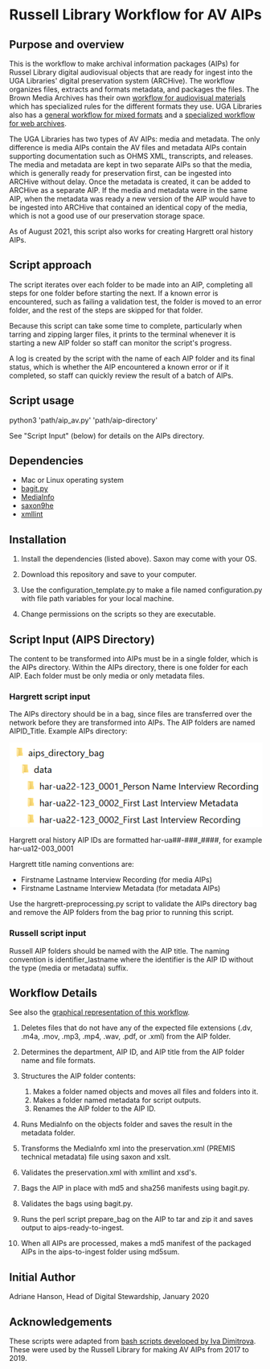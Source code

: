 # Russell Library Workflow for AV AIPs

## Purpose and overview
This is the workflow to make archival information packages (AIPs) for Russel Library digital audiovisual objects 
that are ready for ingest into the UGA Libraries' digital preservation system (ARCHive). 
The workflow organizes files, extracts and formats metadata, and packages the files. 
The Brown Media Archives has their own [workflow for audiovisual materials](https://github.com/uga-libraries/av-aip) 
which has specialized rules for the different formats they use. 
UGA Libraries also has a [general workflow for mixed formats](https://github.com/uga-libraries/general-aip) and a [specialized workflow for web archives](https://github.com/uga-libraries/web-aip).

The UGA Libraries has two types of AV AIPs: media and  metadata. 
The only difference is media AIPs contain the AV files 
and metadata AIPs contain supporting documentation such as OHMS XML, transcripts, and releases. 
The media and metadata are kept in two separate AIPs so that the media, which is generally ready for preservation first, 
can be ingested into ARCHive without delay. Once the metadata is created, it can be added to ARCHive as a separate AIP. 
If the media and metadata were in the same AIP, when the metadata was ready a new version of the AIP 
would have to be ingested into ARCHive that contained an identical copy of the media, 
which is not a good use of our preservation storage space.

As of August 2021, this script also works for creating Hargrett oral history AIPs.

## Script approach
The script iterates over each folder to be made into an AIP, completing all steps for one folder before starting the next. 
If a known error is encountered, such as failing a validation test, the folder is moved to an error folder, 
and the rest of the steps are skipped for that folder.

Because this script can take some time to complete, particularly when tarring and zipping larger files, 
it prints to the terminal whenever it is starting a new AIP folder so staff can monitor the script's progress.

A log is created by the script with the name of each AIP folder and its final status, 
which is whether the AIP encountered a known error or if it completed, 
so staff can quickly review the result of a batch of AIPs.

## Script usage
python3 'path/aip_av.py' 'path/aip-directory'

See "Script Input" (below) for details on the AIPs directory.

## Dependencies
* Mac or Linux operating system
* [bagit.py](https://github.com/LibraryOfCongress/bagit-python)
* [MediaInfo](https://mediaarea.net/en/MediaInfo)
* [saxon9he](http://saxon.sourceforge.net/)
* [xmllint](http://xmlsoft.org/xmllint.html)

## Installation
1. Install the dependencies (listed above). Saxon may come with your OS.


2. Download this repository and save to your computer.
3. Use the configuration_template.py to make a file named configuration.py with file path variables for your local machine.
4. Change permissions on the scripts so they are executable.

## Script Input (AIPS Directory)
The content to be transformed into AIPs must be in a single folder, which is the AIPs directory. 
Within the AIPs directory, there is one folder for each AIP. Each folder must be only media or only metadata files.

### Hargrett script input
The AIPs directory should be in a bag, since files are transferred over the network before they are transformed into AIPs. 
The AIP folders are named AIPID_Title. Example AIPs directory:

![Screenshot of Hargrett AIPs Directory](https://github.com/uga-libraries/av-aip_russell/blob/main/hargrett-aips-directory.png?raw=true)

Hargrett oral history AIP IDs are formatted har-ua##-###_####, for example har-ua12-003_0001

Hargrett title naming conventions are:
   * Firstname Lastname Interview Recording (for media AIPs)
   * Firstname Lastname Interview Metadata (for metadata AIPs)

Use the hargrett-preprocessing.py script to validate the AIPs directory bag and remove the AIP folders from the bag 
prior to running this script.

### Russell script input
Russell AIP folders should be named with the AIP title. 
The naming convention is identifier_lastname where the identifier is the AIP ID without the type (media or metadata) suffix.

## Workflow Details

See also the [graphical representation of this workflow](https://github.com/uga-libraries/av-aip_russell/blob/main/Russell%20AV%20Preservation%20Script%20Flow%20Diagram.png).

1. Deletes files that do not have any of the expected file extensions (.dv, .m4a, .mov, .mp3, .mp4, .wav, .pdf, or .xml) from the AIP folder.


2. Determines the department, AIP ID, and AIP title from the AIP folder name and file formats.
3. Structures the AIP folder contents:
    1. Makes a folder named objects and moves all files and folders into it.
    2. Makes a folder named metadata for script outputs.
    3. Renames the AIP folder to the AIP ID.
4. Runs MediaInfo on the objects folder and saves the result in the metadata folder.
5. Transforms the MediaInfo xml into the preservation.xml (PREMIS technical metadata) file using saxon and xslt.
6. Validates the preservation.xml with xmllint and xsd's.
7. Bags the AIP in place with md5 and sha256 manifests using bagit.py.
8. Validates the bags using bagit.py.
9. Runs the perl script prepare_bag on the AIP to tar and zip it and saves output to aips-ready-to-ingest.
10. When all AIPs are processed, makes a md5 manifest of the packaged AIPs in the aips-to-ingest folder using md5sum.

## Initial Author
Adriane Hanson, Head of Digital Stewardship, January 2020

## Acknowledgements
These scripts were adapted from [bash scripts developed by Iva Dimitrova](https://github.com/uga-libraries/aip-mac-bash-mediainfo). 
These were used by the Russell Library for making AV AIPs from 2017 to 2019.
